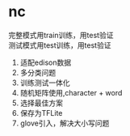 # nc  
完整模式用train训练，用test验证  
测试模式用test训练，用test验证  

1. 适配edison数据  
2. 多分类问题
3. 训练测试一体化  
4. 随机矩阵使用,character + word  
5. 选择最佳方案  
6. 保存为TFLite  
6. glove引入，解决大小写问题